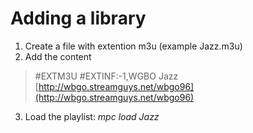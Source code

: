 # Adding a library
1. Create a file with extention m3u (example Jazz.m3u)
2. Add the content
> #EXTM3U
> #EXTINF:-1,WGBO Jazz
> [http://wbgo.streamguys.net/wbgo96](http://wbgo.streamguys.net/wbgo96)
3. Load the playlist: *mpc load Jazz*
